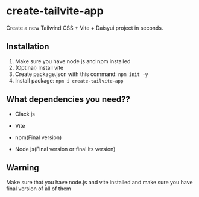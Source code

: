 # create-tailvite-app

Create a new Tailwind CSS + Vite + Daisyui project in seconds.

## Installation

1. Make sure you have node js and npm installed
2. (Optinal) Install vite
3. Create package.json with this command: `npm init -y`
4. Install package: `npm i create-tailvite-app`

## What dependencies you need??

- Clack js

- Vite

- npm(Final version)

- Node js(Final version or final lts version)

## Warning

Make sure that you have node.js and vite installed and make sure you have final version of all of them
